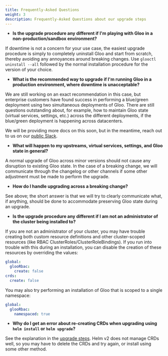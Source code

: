 ```yaml
---
title: Frequently-Asked Questions
weight: 3
description: Frequently-Asked Questions about our upgrade steps
---
```


- **Is the upgrade procedure any different if I'm playing with Gloo in a non-production/sandbox environment?**

If downtime is not a concern for your use case, the easiest upgrade procedure is simply to completely
uninstall Gloo and start from scratch, thereby avoiding any annoyances around breaking changes.
Use `glooctl uninstall --all` followed by the normal installation procedure for the version of your choice.
 
- **What is the recommended way to upgrade if I'm running Gloo in a production environment, where downtime is unacceptable?**

We are still working on an exact recommendation in this case, but enterprise customers have found success
in performing a blue/green deployment using two simultaneous deployments of Gloo. There are still questions
outstanding about, for example, how to maintain Gloo state (virtual services, settings, etc.) across the
different deployments, if the blue/green deployment is happening across datacenters.

We will be providing more docs on this soon, but in the meantime, reach out to us on our 
[public Slack](https://slack.solo.io/).

- **What will happen to my upstreams, virtual services, settings, and Gloo state in general?**

A normal upgrade of Gloo across minor versions should not cause any disruption to existing Gloo state. In
the case of a breaking change, we will communicate through the changelog or other channels if some other
adjustment must be made to perform the upgrade.  

- **How do I handle upgrading across a breaking change?**

See above; the short answer is that we will try to clearly communicate what, if anything, should be
done to accommodate preserving Gloo state during an upgrade.

- **Is the upgrade procedure any different if I am not an administrator of the cluster being installed to?**

If you are not an administrator of your cluster, you may have trouble creating both custom resource definitions
and other cluster-scoped resources (like RBAC ClusterRoles/ClusterRoleBindings). If you run into trouble with
this during an installation, you can disable the creation of these resources by overriding the values:

```yaml
global:
  glooRbac:
    create: false
crds:
  create: false
```

You may also try performing an installation of Gloo that is scoped to a single namespace:

```yaml
global:
  glooRbac:
    namespaced: true
```

- **Why do I get an error about re-creating CRDs when upgrading using `helm install` or `helm upgrade`?**

See the explanation in the [upgrade steps](../upgrade_steps/#using-helm). Helm v2 does not manage
CRDs well, so you may have to delete the CRDs and try again, or install using some other method.
